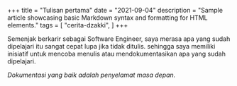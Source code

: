 +++
title = "Tulisan pertama"
date = "2021-09-04"
description = "Sample article showcasing basic Markdown syntax and formatting for HTML elements."
tags = [
    "cerita-dzakki",
]
+++

Semenjak berkarir sebagai Software Engineer, saya merasa apa yang sudah dipelajari itu sangat cepat lupa jika tidak ditulis. sehingga saya memiliki inisiatif untuk mencoba menulis atau mendokumentasikan apa yang sudah dipelajari.

*Dokumentasi yang baik adalah penyelamat masa depan.*

